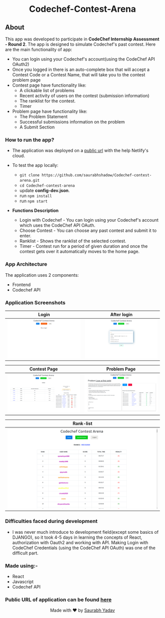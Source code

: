<h1 align="center">Codechef-Contest-Arena</h1>


## About
This app was developed to participate in **CodeChef Internship Assessment - Round 2**. The app is designed to simulate Codechef's past contest. Here are the main functionality of app:
- You can login using your Codechef's account(using the CodeChef API OAuth2)
- Once you logged in there is an auto-complete box that will accept a Contest Code or a Contest Name, that will take you to the contest problem page
- Contest page have functionality like:
  - A clickable list of problems
  - Recent activity of users on the contest (submission information)
  - The ranklist for the contest.
  - Timer
- Problem page have functionality like:
  - The Problem Statement
  - Successful submissions information on the problem
  - A Submit Section
 
### How to run the app?
- The application was deployed on a [public url](https://modest-carson-21aa1e.netlify.com/) with the help Netlify's cloud.
- To test the app locally:
  - `git clone https://github.com/saurabhshadow/Codechef-contest-arena.git`
  - `cd Codechef-contest-arena`
  - update **config-dev.json**.
  - run `npm install`
  - run `npm start`

- **Functions Description**
  - Login with Codechef - You can login using your Codechef's account which uses the CodeChef API OAuth.
  - Choose Contest - You can choose any past contest and submit it to enter.
  - Ranklist - Shows the ranklist of the selected contest.
  - Timer - Contest run for a period of given duration and once the contest gets over it automatically moves to the home page.
 
 
 
 
### App Architecture
The application uses 2 components:
- Frontend
- Codechef API
 
 
 
 
 
### Application Screenshots

Login        |  After login
:-------------------------:|:-------------------------:
![left](./img/login.png) | ![right](./img/after_login.png)

Contest Page        |   Problem Page
:-------------------------:|:-------------------------:
![left](./img/contest.png) | ![right](./img/problem.png)

Rank-list             | 
:-------------------------:|
![left](./img/ranklist.png) | 

### Difficulties faced during development
- I was never much introduce to development field(except some basics of DJANGO), so it took 4-5 days in learning the concepts of React, authorization with Oauth2 and working with API. Making Login with CodeChef Credentials (using the CodeChef API OAuth) was one of the difficult part. 

### Made using:-
- React
- Javascript
- Codechef API

### Public URL of application can be found [here](https://modest-carson-21aa1e.netlify.com/)



<p align="center"> Made with ❤ by <a href="https://github.com/saurabhshadow">Saurabh Yadav</a></p>
